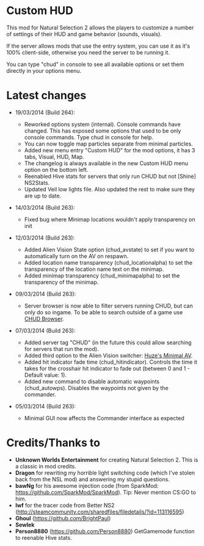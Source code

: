﻿Custom HUD
==========

This mod for Natural Selection 2 allows the players to customize a number of settings of their HUD and game behavior (sounds, visuals).

If the server allows mods that use the entry system, you can use it as it's 100% client-side, otherwise you need the server to be running it.

You can type "chud" in console to see all available options or set them directly in your options menu.

Latest changes
==============
- 19/03/2014 (Build 264):
	- Reworked options system (internal). Console commands have changed. This has exposed some options that used to be only console commands. Type chud in console for help.
	- You can now toggle map particles separate from minimal particles.
	- Added new menu entry "Custom HUD" for the mod options, it has 3 tabs, Visual, HUD, Map.
	- The changelog is always available in the new Custom HUD menu option on the bottom left.
	- Reenabled Hive stats for servers that only run CHUD but not [Shine] NS2Stats.
	- Updated Veil low lights file. Also updated the rest to make sure they are up to date.

- 14/03/2014 (Build 263):
	- Fixed bug where Minimap locations wouldn't apply transparency on init

- 12/03/2014 (Build 263):
	- Added Alien Vision State option (chud_avstate) to set if you want to automatically turn on the AV on respawn.
	- Added location name transparency (chud_locationalpha) to set the transparency of the location name text on the minimap.
	- Added minimap transparency (chud_minimapalpha) to set the transparency of the minimap.

- 09/03/2014 (Build 263):
	- Server browser is now able to filter servers running CHUD, but can only do so ingame. To be able to search outside of a game use [CHUD Browser](http://steamcommunity.com/sharedfiles/filedetails/?id=236685163).

- 07/03/2014 (Build 263):
	- Added server tag "CHUD" (in the future this could allow searching for servers that run the mod).
	- Added third option to the Alien Vision switcher: [Huze's Minimal AV](http://steamcommunity.com/sharedfiles/filedetails/?id=98879398).
	- Added hit indicator fade time (chud_hitindicator). Controls the time it takes for the crosshair hit indicator to fade out (between 0 and 1 - Default value: 1).
	- Added new command to disable automatic waypoints (chud_autowps). Disables the waypoints not given by the commander.

- 05/03/2014 (Build 263):
	- Minimal GUI now affects the Commander interface as expected

Credits/Thanks to
=================
- **Unknown Worlds Entertainment** for creating Natural Selection 2. This is a classic in mod credits.
- **Dragon** for rewriting my horrible light switching code (which I've stolen back from the NSL mod) and answering my stupid questions.
- **bawNg** for his awesome injection code (from SparkMod: https://github.com/SparkMod/SparkMod). Tip: Never mention CS:GO to him.
- **lwf** for the tracer code from Better NS2 (http://steamcommunity.com/sharedfiles/filedetails/?id=113116595)
- **Ghoul** (https://github.com/BrightPaul)
- **Sewlek**
- **Person8880** (https://github.com/Person8880) GetGamemode function to reenable Hive stats.